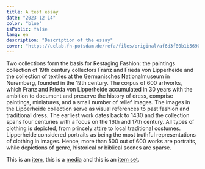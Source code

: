 ```yaml
---
title: A test essay
date: "2023-12-14"
color: "blue"
isPublic: false
lang: en
description: "Description of the essay"
cover: "https://uclab.fh-potsdam.de/refa/files/original/af6d3f80b1b5690cf68dae59dcfb0909bd2e6ea9.jpg"
---
```

Two collections form the basis for Restaging Fashion: the paintings collection of 19th century collectors Franz and Frieda von Lipperheide and the collection of textiles at the Germanisches Nationalmuseum in Nuremberg, founded in the 19th century. The corpus of 600 artworks, which Franz and Frieda von Lipperheide accumulated in 30 years with the ambition to document and preserve the history of dress, comprise paintings, miniatures, and a small number of relief images. The images in the Lipperheide collection serve as visual references to past fashion and traditional dress. The earliest work dates back to 1430 and the collection spans four centuries with a focus on the 16th and 17th century. All types of clothing is depicted, from princely attire to local traditional costumes. Lipperheide considered portraits as being the most truthful representations of clothing in images. Hence, more than 500 out of 600 works are portraits, while depictions of genre, historical or biblical scenes are sparse.


This is an [item](item/463), this is a [media](media/1602) and this is an [item set](set/31735).
